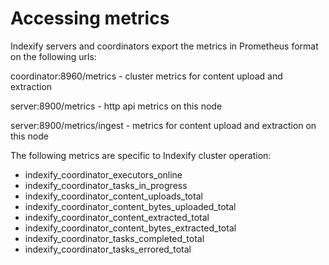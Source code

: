 # Accessing metrics

Indexify servers and coordinators export the metrics in Prometheus format on the following urls:

coordinator:8960/metrics - cluster metrics for content upload and extraction 

server:8900/metrics - http api metrics on this node

server:8900/metrics/ingest - metrics for content upload and extraction on this node

The following metrics are specific to Indexify cluster operation:

- indexify_coordinator_executors_online
- indexify_coordinator_tasks_in_progress 
- indexify_coordinator_content_uploads_total
- indexify_coordinator_content_bytes_uploaded_total
- indexify_coordinator_content_extracted_total
- indexify_coordinator_content_bytes_extracted_total
- indexify_coordinator_tasks_completed_total
- indexify_coordinator_tasks_errored_total


